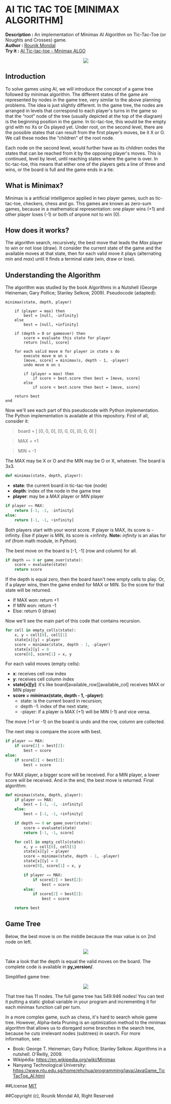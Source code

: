 # AI TIC TAC TOE [MINIMAX ALGORITHM]
**Description 	:** An implementation of Minimax AI Algorithm on Tic-Tac-Toe (or Noughts and Crosses) game. </br>
**Author      	:** [Rounik Mondal](https://rounik.herokuapp.com/) </br> 
**Try it	:** [AI Tic-tac-toe - Minimax ALGO](https://rounik-tictactoe.herokuapp.com/)

<p align="center">
	<img src="algorithm_assets/minimax_img.png"></img>
</p>

## Introduction
To solve games using AI, we will introduce the concept of a game tree followed by minimax algorithm. The different states of the game are represented by nodes in the game tree, very similar to the above planning problems. The idea is just slightly different. In the game tree, the nodes are arranged in levels that correspond to each player's turns in the game so that the “root” node of the tree (usually depicted at the top of the diagram) is the beginning position in the game. In tic-tac-toe, this would be the empty grid with no Xs or Os played yet. Under root, on the second level, there are the possible states that can result from the first player’s moves, be it X or O. We call these nodes the “children” of the root node.

Each node on the second level, would further have as its children nodes the states that can be reached from it by the opposing player's moves. This is continued, level by level, until reaching states where the game is over. In tic-tac-toe, this means that either one of the players gets a line of three and wins, or the board is full and the game ends in a tie.

## What is Minimax?
Minimax is a artificial intelligence applied in two player games, such as tic-tac-toe, checkers, chess and go. This games are known as zero-sum games, because in a mathematical representation: one player wins (+1) and other player loses (-1) or both of anyone not to win (0).

## How does it works?
The algorithm search, recursively, the best move that leads the *Max* player to win or not lose (draw). It consider the current state of the game and the available moves at that state, then for each valid move it plays (alternating *min* and *max*) until it finds a terminal state (win, draw or lose).

## Understanding the Algorithm
The algorithm was studied by the book Algorithms in a Nutshell (George Heineman; Gary Pollice; Stanley Selkow, 2009). Pseudocode (adapted):

```
minimax(state, depth, player)

	if (player = max) then
		best = [null, -infinity]
	else
		best = [null, +infinity]

	if (depth = 0 or gameover) then
		score = evaluate this state for player
		return [null, score]

	for each valid move m for player in state s do
		execute move m on s
		[move, score] = minimax(s, depth - 1, -player)
		undo move m on s

		if (player = max) then
			if score > best.score then best = [move, score]
		else
			if score < best.score then best = [move, score]

	return best
end
```

Now we'll see each part of this pseudocode with Python implementation. The Python implementation is available at this repository. First of all, consider it:
> board = [
>	[0, 0, 0],
>	[0, 0, 0],
>	[0, 0, 0]
> ]

> MAX = +1

> MIN = -1

The MAX may be X or O and the MIN may be O or X, whatever. The board is 3x3.

```python
def minimax(state, depth, player):
```
* **state**: the current board in tic-tac-toe (node)
* **depth**: index of the node in the game tree
* **player**: may be a *MAX* player or *MIN* player

```python
if player == MAX:
	return [-1, -1, -infinity]
else:
	return [-1, -1, +infinity]
```

Both players start with your worst score. If player is MAX, its score is -infinity. Else if player is MIN, its score is +infinity. **Note:** *infinity* is an alias for inf (from math module, in Python).

The best move on the board is [-1, -1] (row and column) for all.

```python
if depth == 0 or game_over(state):
	score = evaluate(state)
	return score
```

If the depth is equal zero, then the board hasn't new empty cells to play. Or, if a player wins, then the game ended for MAX or MIN. So the score for that state will be returned.

* If MAX won: return +1
* If MIN won: return -1
* Else: return 0 (draw)

Now we'll see the main part of this code that contains recursion.

```python
for cell in empty_cells(state):
	x, y = cell[0], cell[1]
	state[x][y] = player
	score = minimax(state, depth - 1, -player)
	state[x][y] = 0
	score[0], score[1] = x, y
```

For each valid moves (empty cells):
* **x**: receives cell row index
* **y**: receives cell column index
* **state[x][y]**: it's like board[available_row][available_col] receives MAX or MIN player
* **score = minimax(state, depth - 1, -player)**:
  * state: is the current board in recursion;
  * depth -1: index of the next state;
  * -player: if a player is MAX (+1) will be MIN (-1) and vice versa.

The move (+1 or -1) on the board is undo and the row, column are collected.

The next step is compare the score with best.

```python
if player == MAX:
	if score[2] > best[2]:
		best = score
else:
	if score[2] < best[2]:
		best = score
```

For MAX player, a bigger score will be received. For a MIN player, a lower score will be received. And in the end, the best move is returned. Final algorithm:

```python
def minimax(state, depth, player):
	if player == MAX:
		best = [-1, -1, -infinity]
	else:
		best = [-1, -1, +infinity]

	if depth == 0 or game_over(state):
		score = evaluate(state)
		return [-1, -1, score]

	for cell in empty_cells(state):
		x, y = cell[0], cell[1]
		state[x][y] = player
		score = minimax(state, depth - 1, -player)
		state[x][y] = 0
		score[0], score[1] = x, y

		if player == MAX:
			if score[2] > best[2]:
				best = score
		else:
			if score[2] < best[2]:
				best = score

	return best
```

## Game Tree
Below, the best move is on the middle because the max value is on 2nd node on left.

<p align="center">
	<img src="algorithm_assets/tic-tac-toe-minimax-game-tree.png"></img>
</p>

Take a look that the depth is equal the valid moves on the board. The complete code is available in **py_version/**.

Simplified game tree:

<p align="center">
	<img src="algorithm_assets/simplified-g-tree.png"></img>
</p>

That tree has 11 nodes. The full game tree has 549.946 nodes! You can test it putting a static global variable in your program and incrementing it for each minimax function call per turn.

In a more complex game, such as chess, it's hard to search whole game tree. However, Alpha–beta Pruning is an optimization method to the minimax algorithm that allows us to disregard some branches in the search tree, because he cuts irrelevant nodes (subtrees) in search. For more information, see:

* Book: George T. Heineman; Gary Pollice; Stanley Selkow. Algorithms in a nutshell. O'Reilly, 2009.
* Wikipédia: <https://en.wikipedia.org/wiki/Minimax>
* Nanyang Technological University: <https://www.ntu.edu.sg/home/ehchua/programming/java/JavaGame_TicTacToe_AI.html>

##License
[MIT](https://github.com/Rounik-Nikz/ai-tic-tac-toe-using-minmax-algo-master/blob/main/LICENSE)

##Copyright
(c), Rounik Mondal All, Right Reserved
